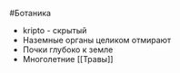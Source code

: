 #Ботаника 
- kripto - скрытый
- Наземные органы целиком отмирают 
- Почки глубоко к земле
- Многолетние [[Травы]]